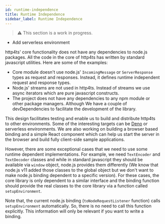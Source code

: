```yaml
---
id: runtime-independence
title: Runtime Independence
sidebar_label: Runtime Independence
---
```


> ⚠️ This section is a work in progress.

* Add serverless environment

http4ts' core functionality does not have any dependencies to node.js packages. All the code in the core of http4ts has written by standard javascript utilities. Here are some of the examples:

* Core module doesn't use node.js' `IncomingMessage` or `ServerResponse` types as request and responses. Instead, it defines runtime independent request and response types.
* Node.js' streams are not used in http4ts. Instead of streams we use async iterators which are pure javascript constructs.
* The project does not have any dependencies to any npm module or other package managers. Although We have a couple of devDependencies to facilitate the development of the library.

This design facilitates testing and enable us to build and distribute http4ts to other environments. Some of the interesting targets can be [Deno](https://deno.land/) or serverless environments. We are also working on building a browser based binding and a simple React component which can help us start the server in the browser and build fully client-side sample applications.

However, there are some exceptional cases that we need to use some runtime dependent implementations. For example, we need `TextEncoder` and `TextDecoder` classes and while in standard javascript they should be available via `window` object, node.js provides them differently (We know that node.js v11 added those classes to the global object but we don't want to make node.js binding dependent to a specific version). For these cases, the core library is only dependent to a similar interface and the binding function should provide the real classes to the core library via a function called `setupEnvironment`.

Note that, the current node.js binding (`toNodeRequestListener` function) calls `setupEnvironment` automatically. So, there is no need to call this function explicitly. This information will only be relevant if you want to write a binding.
